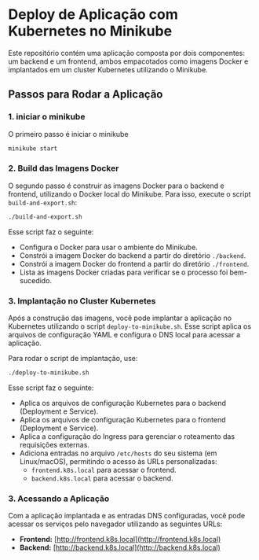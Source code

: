 

# Deploy de Aplicação com Kubernetes no Minikube

Este repositório contém uma aplicação composta por dois componentes: um backend e um frontend, ambos empacotados como imagens Docker e implantados em um cluster Kubernetes utilizando o Minikube.


## Passos para Rodar a Aplicação

### 1. iniciar o minikube
O primeiro passo é iniciar o minikube
```bash
minikube start
```

### 2. Build das Imagens Docker

O segundo passo é construir as imagens Docker para o backend e frontend, utilizando o Docker local do Minikube. Para isso, execute o script `build-and-export.sh`:

```bash
./build-and-export.sh
```

Esse script faz o seguinte:

- Configura o Docker para usar o ambiente do Minikube.
- Constrói a imagem Docker do backend a partir do diretório `./backend`.
- Constrói a imagem Docker do frontend a partir do diretório `./frontend`.
- Lista as imagens Docker criadas para verificar se o processo foi bem-sucedido.

### 3. Implantação no Cluster Kubernetes

Após a construção das imagens, você pode implantar a aplicação no Kubernetes utilizando o script `deploy-to-minikube.sh`. Esse script aplica os arquivos de configuração YAML e configura o DNS local para acessar a aplicação.

Para rodar o script de implantação, use:

```bash
./deploy-to-minikube.sh
```

Esse script faz o seguinte:

- Aplica os arquivos de configuração Kubernetes para o backend (Deployment e Service).
- Aplica os arquivos de configuração Kubernetes para o frontend (Deployment e Service).
- Aplica a configuração do Ingress para gerenciar o roteamento das requisições externas.
- Adiciona entradas no arquivo `/etc/hosts` do seu sistema (em Linux/macOS), permitindo o acesso às URLs personalizadas:
  - `frontend.k8s.local` para acessar o frontend.
  - `backend.k8s.local` para acessar o backend.

### 3. Acessando a Aplicação

Com a aplicação implantada e as entradas DNS configuradas, você pode acessar os serviços pelo navegador utilizando as seguintes URLs:

- **Frontend:** [http://frontend.k8s.local](http://frontend.k8s.local)
- **Backend:** [http://backend.k8s.local](http://backend.k8s.local)

